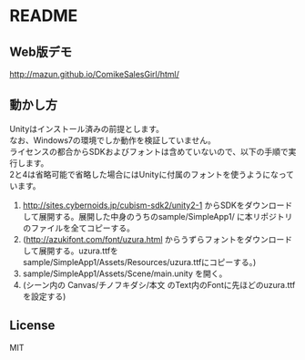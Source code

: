# README

## Web版デモ

http://mazun.github.io/ComikeSalesGirl/html/

## 動かし方

Unityはインストール済みの前提とします。  
なお、Windows7の環境でしか動作を検証していません。  
ライセンスの都合からSDKおよびフォントは含めていないので、以下の手順で実行します。  
2と4は省略可能で省略した場合にはUnityに付属のフォントを使うようになっています。

1. http://sites.cybernoids.jp/cubism-sdk2/unity2-1 からSDKをダウンロードして展開する。展開した中身のうちのsample/SimpleApp1/ に本リポジトリのファイルを全てコピーする。
2. (http://azukifont.com/font/uzura.html からうずらフォントをダウンロードして展開する。uzura.ttfをsample/SimpleApp1/Assets/Resources/uzura.ttfにコピーする。)
3. sample/SimpleApp1/Assets/Scene/main.unity を開く。
4. (シーン内の Canvas/チノフキダシ/本文 のText内のFontに先ほどのuzura.ttfを設定する)

## License

MIT
